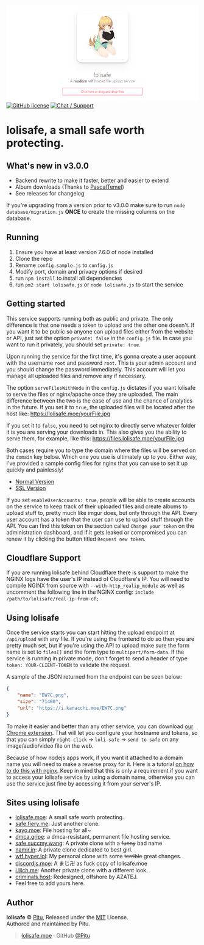 ![lolisafe](public/images/fb_share.png)
[![GitHub license](https://img.shields.io/badge/license-MIT-blue.svg?style=flat-square)](https://raw.githubusercontent.com/kanadeko/Kuro/master/LICENSE)
[![Chat / Support](https://img.shields.io/badge/Chat%20%2F%20Support-discord-7289DA.svg?style=flat-square)](https://discord.gg/5g6vgwn)

# lolisafe, a small safe worth protecting.

## What's new in v3.0.0
- Backend rewrite to make it faster, better and easier to extend
- Album downloads (Thanks to [PascalTemel](https://github.com/PascalTemel))
- See releases for changelog

If you're upgrading from a version prior to v3.0.0 make sure to run `node database/migration.js` **ONCE** to create the missing columns on the database.

## Running
1. Ensure you have at least version 7.6.0 of node installed
2. Clone the repo
3. Rename `config.sample.js` to `config.js`
4. Modify port, domain and privacy options if desired
5. run `npm install` to install all dependencies
6. run `pm2 start lolisafe.js` or `node lolisafe.js` to start the service

## Getting started
This service supports running both as public and private. The only difference is that one needs a token to upload and the other one doesn't. If you want it to be public so anyone can upload files either from the website or API, just set the option `private: false` in the `config.js` file. In case you want to run it privately, you should set `private: true`.

Upon running the service for the first time, it's gonna create a user account with the username `root` and password `root`. This is your admin account and you should change the password immediately. This account will let you manage all uploaded files and remove any if necessary.

The option `serveFilesWithNode` in the `config.js` dictates if you want lolisafe to serve the files or nginx/apache once they are uploaded. The main difference between the two is the ease of use and the chance of analytics in the future.
If you set it to `true`, the uploaded files will be located after the host like:
	https://lolisafe.moe/yourFile.jpg

If you set it to `false`, you need to set nginx to directly serve whatever folder it is you are serving your
downloads in. This also gives you the ability to serve them, for example, like this:
	https://files.lolisafe.moe/yourFile.jpg

Both cases require you to type the domain where the files will be served on the `domain` key below.
Which one you use is ultimately up to you. Either way, I've provided a sample config files for nginx that you can use to set it up quickly and painlessly!
- [Normal Version](https://github.com/WeebDev/lolisafe/blob/master/nginx.sample.conf)
- [SSL Version](https://github.com/WeebDev/lolisafe/blob/master/nginx-ssl.sample.conf)

If you set `enableUserAccounts: true`, people will be able to create accounts on the service to keep track of their uploaded files and create albums to upload stuff to, pretty much like imgur does, but only through the API. Every user account has a token that the user can use to upload stuff through the API. You can find this token on the section called `Change your token` on the administration dashboard, and if it gets leaked or compromised you can renew it by clicking the button titled `Request new token`.

## Cloudflare Support
If you are running lolisafe behind Cloudflare there is support to make the NGINX logs have the user's IP instead of Cloudflare's IP. You will need to compile NGINX from source with `--with-http_realip_module` as well as uncomment the following line in the NGINX config: `include /path/to/lolisafe/real-ip-from-cf;`

## Using lolisafe
Once the service starts you can start hitting the upload endpoint at `/api/upload` with any file. If you're using the frontend to do so then you are pretty much set, but if you're using the API to upload make sure the form name is set to `files[]` and the form type to `multipart/form-data`. If the service is running in private mode, don't forget to send a header of type `token: YOUR-CLIENT-TOKEN` to validate the request.

A sample of the JSON returned from the endpoint can be seen below:
```json
{
	"name": "EW7C.png",
	"size": "71400",
	"url": "https://i.kanacchi.moe/EW7C.png"
}
```

To make it easier and better than any other service, you can download [our Chrome extension](https://chrome.google.com/webstore/detail/lolisafe-uploader/enkkmplljfjppcdaancckgilmgoiofnj). That will let you configure your hostname and tokens, so that you can simply `right click` ->  `loli-safe` -> `send to safe` on any image/audio/video file on the web.

Because of how nodejs apps work, if you want it attached to a domain name you will need to make a reverse proxy for it. Here is a tutorial [on how to do this with nginx](https://www.digitalocean.com/community/tutorials/how-to-set-up-a-node-js-application-for-production-on-ubuntu-16-04). Keep in mind that this is only a requirement if you want to access your lolisafe service by using a domain name, otherwise you can use the service just fine by accessing it from your server's IP.

## Sites using lolisafe
- [lolisafe.moe](https://lolisafe.moe): A small safe worth protecting.
- [safe.fiery.me](https://safe.fiery.me): Just another clone.
- [kayo.moe](https://kayo.moe): File hosting for all~
- [dmca.gripe](https://dmca.gripe): a dmca-resistant, permanent file hosting service.
- [safe.succmy.wang](https://safe.succmy.wang): A private clone with a ~~funny~~ bad name
- [namir.in](https://namir.in): A private clone dedicated to best girl.
- [wtf.hyper.lol](https://wtf.hyper.lol): My personal clone with some ~~terrible~~ great changes.
- [discordjs.moe](https://discordjs.moe): A まじ卍 as fuck copy of lolisafe.moe
- [i.liich.me](https://i.liich.me): Another private clone with a different look.
- [criminals.host](https://criminals.host): Redesigned, offshore by AZATEJ.
- Feel free to add yours here.

## Author

**lolisafe** © [Pitu](https://github.com/Pitu), Released under the [MIT](https://github.com/WeebDev/lolisafe/blob/master/LICENSE) License.<br>
Authored and maintained by Pitu.

> [lolisafe.moe](https://lolisafe.moe) · GitHub [@Pitu](https://github.com/Pitu)
